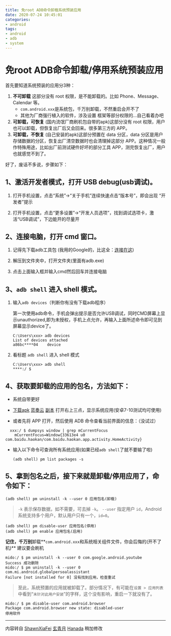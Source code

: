 ```yaml
---
title: 免root ADB命令卸载系统预装应用
date: 2020-07-24 10:45:01
categories: 
- android
tags:
- android
- adb
- system
---
```


# 免root ADB命令卸载/停用系统预装应用

首先要知道系统预装的应用分3种：

1. **不可卸载**
    这部分没有 root 权限，是不能卸载的。比如 Phone、Message、Calendar 等。
    - `com.android.xxx`是系统包，千万别卸载，不然重启会开不了
    - 其他为厂商强行植入的软件，涉及设置 框架等部分权限的...自己看着办吧
2. **可卸载，可恢复**
    (国内流氓厂商刷机包自带的apk)这部分没有 root 权限，用户也可以卸载，但恢复出厂后又会回来。很多第三方的 APP。
3. **可卸载，不恢复**
    (自己安装的apk)这部分预置在 data 分区，data 分区是用户存储数据的分区，恢复出厂清空数据时也会清理掉这部分 APP。这种情况一般作特殊用途，比如出厂前测试硬件好坏的部分工具 APP，测完恢复出厂，用户也就感觉不到了。

好了，废话不多说，步骤如下：

## 1、激活开发者模式，打开 USB debug(usb调试)。

1. 打开手机设置，点击“系统”->“关于手机”连续快速点击“版本号”，即会出现 “开发者”提示

2. 打开手机设置，点击“更多设置”->“开发人员选项”，找到调试选项卡，激活“USB调试”，下边能开的尽量开

## 2、连接电脑，打开 cmd 窗口。

1. 记得先下载adb工具包 (我用的Google的，比这全：[连接在这](https://dl.google.com/android/repository/platform-tools-latest-windows.zip))

2. 解压到文件夹中，打开文件夹(里面有adb.exe)

3. 点击上面输入框并输入cmd然后回车并连接电脑

## 3、`adb shell` 进入 shell 模式。

1. 输入`adb devices`（判断你有没有下载adb程序）

   第一次使用adb命令，手机会弹出提示是否允许USB调试，同时CMD屏幕上显示unauthorized,即为未授权，手机上点允许，再输入上面所述命令即可见到屏幕显示device了。
   
   ~~~cmd&PowerShell
   C:\Users\xxx> adb devices
   List of devices attached
   a86bc****04    device
	~~~
	


2. 看标题 `adb shell` 进入 shell 模式
   ```cmd&PowerShell
   C:\Users\xxx> adb shell
   ****:/ $
   ```

## 4、获取要卸载的应用的包名，方法如下：

- 系统自带更好

- [下载apk](https://go.zzzzx.ml/0:/tools/android/APK%E6%8F%90%E5%8F%96%E5%99%A8_DZH-1.1.1.apk)  [蓝奏云](https://zig.lanzoux.com/imlztex9v1i) [副本](https://p.zzza.ml/imlztex9v1i) 打开右上三点，显示系统应用(安卓7-10测试均可使用)

- 或者先将 APP 打开，然后使用 ADB 命令查看当前界面的信息：（没试过）

```cmd&PowerShell
  xxx:/ $ dumpsys window | grep mCurrentFocus
    mCurrentFocus=Window{33613e4 u0 com.baidu.haokan/com.baidu.haokan.app.activity.HomeActivity}
```

- 输入以下命令可查询所有系统应用(如果已经`adb shell`了就不要输了啦)

  ```
  (adb shell) pm list packages -s
  ```

##   5、拿到包名之后，接下来就是卸载/停用应用了，命令如下：

  ```
(adb shell) pm uninstall -k --user 0 应用包名(卸载)
  ```
> `-k` 表示保存数据，如不需要，可去掉 `-k`。
> `--user` 指定用户 `id`，Android 系统支持多个用户，默认用户只有一个，`id=0`。

```
(adb shell) pm disable-user 应用包名(停用)
(adb shell) pm enable 应用包名(启用)
```

**记住，千万别**卸载**`com.android.xxx`和系统相关组件文件，你会后悔的(开不了机)** 建议要会刷机

~~~cmd&PowerShell
mido:/ $ pm uninstall -k --user 0 com.google.android.youtube
Success 成功删除
mido:/ $ pm uninstall -k --user 0 com.mi.android.globalpersoalassistant
Failure [not installed for 0] 没有找到应用，检查重试
~~~

> 至此，系统预置的应用就被卸载了。部分情况下，有可能在`设置 > 应用列表`中看到“`未针对此用户安装`”的字样，这个没有影响，重启一下就没有了。


```
mido:/ $ pm disable-user com.android.browser
Package com.android.browser new state: disabled-user
停用软件
```


---

内容转自 [ShawnXiaFei](https://www.jianshu.com/p/e9434e7f86ea) [玄青月](https://zhuanlan.zhihu.com/p/107371855) [Hanada](https://hanada.info/4376.html) 稍加修改
